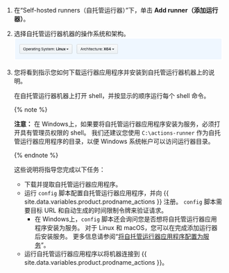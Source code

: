 1. 在“Self-hosted runners（自托管运行器）”下，单击 **Add runner（添加运行器）**。

1. 选择自托管运行器机器的操作系统和架构。 ![选择自托管运行器操作系统](/assets/images/help/settings/actions-runner-architecture-os.png)


1. 您将看到指示您如何下载运行器应用程序并安装到自托管运行器机器上的说明。

   在自托管运行器机器上打开 shell，并按显示的顺序运行每个 shell 命令。

   {% note %}

   **注意：** 在 Windows上，如果要将自托管运行器应用程序安装为服务，必须打开具有管理员权限的 shell。 我们还建议您使用 `C:\actions-runner` 作为自托管运行器应用程序的目录，以便 Windows 系统帐户可以访问运行器目录。

   {% endnote %}

   这些说明将指导您完成以下任务：
   - 下载并提取自托管运行器应用程序。
   - 运行 `config` 脚本配置自托管运行器应用程序，并向 {{ site.data.variables.product.prodname_actions }} 注册。 `config` 脚本需要目标 URL 和自动生成的时间限制令牌来验证请求。
     - 在 Windows上，`config` 脚本还会询问您是否想将自托管运行器应用程序安装为服务。 对于 Linux 和 macOS，您可以在完成添加运行器后安装服务。 更多信息请参阅“[将自托管运行器应用程序配置为服务](/actions/automating-your-workflow-with-github-actions/configuring-the-self-hosted-runner-application-as-a-service)”。
   - 运行自托管运行器应用程序以将机器连接到 {{ site.data.variables.product.prodname_actions }}。
